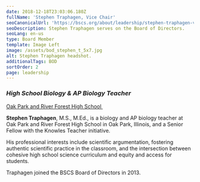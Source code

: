 ```yaml
---
date: 2018-12-18T23:03:06.180Z
fullName: 'Stephen Traphagen, Vice Chair'
seoCanonicalUrl: 'https://bscs.org/about/leadership/stephen-traphagen-vice-chair'
seoDescription: Stephen Traphagen serves on the Board of Directors.
seoLang: en-us
type: Board Member
template: Image Left
image: /assets/bod_stephen_t_5x7.jpg
alt: Stephen Traphagen headshot.
additionalTags: BOD
sortOrder: 2
page: leadership
---
```

### _High School Biology & AP Biology Teacher_

<a href="http://www.oprfhs.org/#" target="_blank" rel="noopener noreferrer">Oak Park and River Forest High School&nbsp;<sup><i style="font-size: .65rem" class="fas fa-external-link-alt"></i></sup></a>

**Stephen Traphagen**, M.S., M.Ed., is a biology and AP biology teacher at Oak Park and River Forest High School in Oak Park, Illinois, and a Senior Fellow with the Knowles Teacher initiative.

His professional interests include scientific argumentation, fostering authentic scientific practice in the classroom, and the intersection between cohesive high school science curriculum and equity and access for students.

Traphagen joined the BSCS Board of Directors in 2013.
